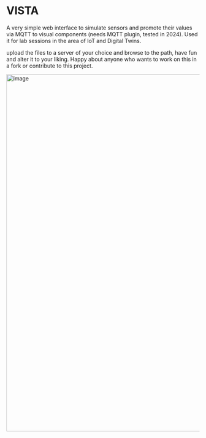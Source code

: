 # VISTA

A very simple web interface to simulate sensors and promote their values via MQTT to visual components (needs MQTT plugin, tested in 2024). Used it for lab sessions in the area of IoT and Digital Twins.

upload the files to a server of your choice and browse to the path, have fun and alter it to your liking. Happy about anyone who wants to work on this in a fork or contribute to this project. 

<img width="1802" height="930" alt="image" src="https://github.com/user-attachments/assets/3706c99a-a39b-41e2-bd30-5befacef65ef" />
